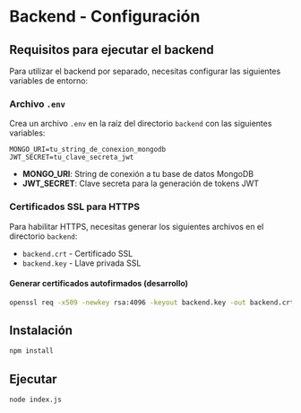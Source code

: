# Backend - Configuración

## Requisitos para ejecutar el backend

Para utilizar el backend por separado, necesitas configurar las siguientes variables de entorno:

### Archivo `.env`

Crea un archivo `.env` en la raíz del directorio `backend` con las siguientes variables:

```env
MONGO_URI=tu_string_de_conexion_mongodb
JWT_SECRET=tu_clave_secreta_jwt
```

- **MONGO_URI**: String de conexión a tu base de datos MongoDB
- **JWT_SECRET**: Clave secreta para la generación de tokens JWT

### Certificados SSL para HTTPS

Para habilitar HTTPS, necesitas generar los siguientes archivos en el directorio `backend`:

- `backend.crt` - Certificado SSL
- `backend.key` - Llave privada SSL

#### Generar certificados autofirmados (desarrollo)

```bash
openssl req -x509 -newkey rsa:4096 -keyout backend.key -out backend.crt -days 365 -nodes
```

## Instalación

```bash
npm install
```

## Ejecutar

```bash
node index.js
```
